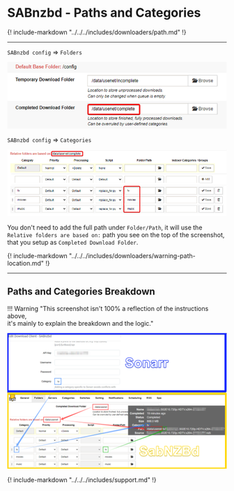 # SABnzbd - Paths and Categories

{! include-markdown "../../../includes/downloaders/path.md" !}
<!-- --8<-- "includes/downloaders/path.md" -->

---

`SABnzbd config` => `Folders`

![!sabnzbd-folders](images/sabnzbd-folders.png)

`SABnzbd config` => `Categories`

![!sabnzbd-categories](images/sabnzbd-categories.png)

You don't need to add the full path under `Folder/Path`, it will use the `Relative folders are based on:` path you see on the top of the screenshot, that you setup as `Completed Download Folder`.

{! include-markdown "../../../includes/downloaders/warning-path-location.md" !}
<!-- --8<-- "includes/downloaders/warning-path-location.md" -->

---

## Paths and Categories Breakdown

!!! Warning "This screenshot isn't 100% a reflection of the instructions above,<br> it's mainly to explain the breakdown and the logic."

![!SABnzbd - Paths and Categories Breakdown](images/sabnzbd-category-breakdown.png)

{! include-markdown "../../../includes/support.md" !}
<!-- --8<-- "includes/support.md" -->
